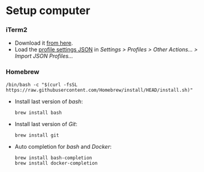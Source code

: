 # Setup computer

### iTerm2

- Download it [from here](https://iterm2.com/downloads.html).
- Load the [profile settings JSON](./iterm2/default-profile.json) in _Settings > Profiles > Other Actions... > Import JSON Profiles..._

### Homebrew

```shell
/bin/bash -c "$(curl -fsSL https://raw.githubusercontent.com/Homebrew/install/HEAD/install.sh)"
```

- Install last version of _bash_:

    ```shell
    brew install bash
    ```

- Install last version of _Git_:

    ```shell
    brew install git
    ```

- Auto completion for _bash_ and _Docker_:

    ```shell
    brew install bash-completion
    brew install docker-completion
    ```
